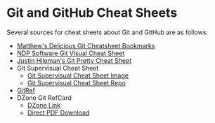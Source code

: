 # Git and GitHub Cheat Sheets

Several sources for cheat sheets about Git and GitHub are as follows.

* [Matthew's Delicious Git Cheatsheet Bookmarks](http://delicious.com/matthew.mccullough/git+cheatsheet)
* [NDP Software Git Visual Cheat Sheet](http://ndpsoftware.com/git-cheatsheet.html)
* [Justin Hileman's Git Pretty Cheat Sheet](http://justinhileman.info/article/git-pretty/git-pretty.png)
* Git Supervisual Cheat Sheet
    * [Git Supervisual Cheat Sheet Image](https://raw.github.com/mattharrison/Git-Supervisual-Cheatsheet/master/gitcheat.png)
    * [Git Supervisual Cheat Sheet Repo](https://github.com/mattharrison/Git-Supervisual-Cheatsheet)
* [GitRef](http://gitref.org)
* DZone Git RefCard
    * [DZone Link](http://refcardz.dzone.com/refcardz/getting-started-git)
    * [Direct PDF Download](http://githubtraining.s3.amazonaws.com/dzone-git-refcard.pdf)
